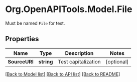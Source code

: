 # Org.OpenAPITools.Model.File
Must be named `File` for test.
## Properties

Name | Type | Description | Notes
------------ | ------------- | ------------- | -------------
**SourceURI** | **string** | Test capitalization | [optional] 

[[Back to Model list]](../README.md#documentation-for-models) [[Back to API list]](../README.md#documentation-for-api-endpoints) [[Back to README]](../README.md)

